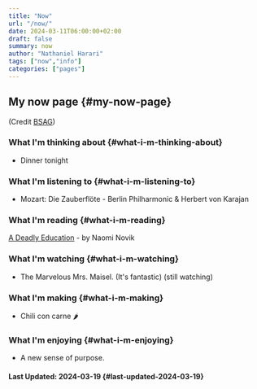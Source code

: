 ```yaml
---
title: "Now"
url: "/now/"
date: 2024-03-11T06:00:00+02:00
draft: false
summary: now
author: "Nathaniel Harari"
tags: ["now","info"]
categories: ["pages"]
---
```

## My now page {#my-now-page}

(Credit [BSAG](https://bsag.omg.lol/now))

### What I'm thinking about {#what-i-m-thinking-about}
- Dinner tonight

### What I'm listening to {#what-i-m-listening-to}
- Mozart: Die Zauberflöte - Berlin Philharmonic & Herbert von Karajan

### What I'm reading {#what-i-m-reading}
[A Deadly Education](https://www.goodreads.com/book/show/50548197-a-deadly-education) - by Naomi Novik

### What I'm watching {#what-i-m-watching}
- The Marvelous Mrs. Maisel. (It's fantastic) (still watching)

### What I'm making {#what-i-m-making}
- Chili con carne 🌶️

### What I'm enjoying {#what-i-m-enjoying}
- A new sense of purpose.


#### Last Updated: 2024-03-19 {#last-updated-2024-03-19}
